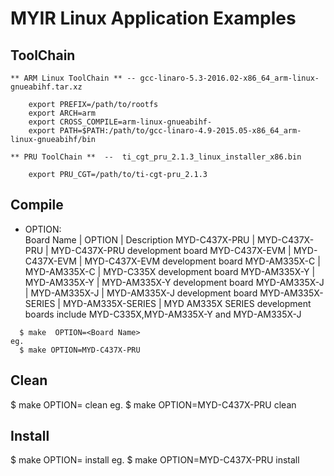 # MYIR Linux Application Examples

## ToolChain  

	** ARM Linux ToolChain ** -- gcc-linaro-5.3-2016.02-x86_64_arm-linux-gnueabihf.tar.xz  
	
```
	export PREFIX=/path/to/rootfs
	export ARCH=arm
	export CROSS_COMPILE=arm-linux-gnueabihf-
	export PATH=$PATH:/path/to/gcc-linaro-4.9-2015.05-x86_64_arm-linux-gnueabihf/bin  
```  
	 
	** PRU ToolChain **  --  ti_cgt_pru_2.1.3_linux_installer_x86.bin  
```	
	export PRU_CGT=/path/to/ti-cgt-pru_2.1.3
```  

## Compile  
 
  * OPTION:  
	Board Name    |  OPTION       |  Description
	MYD-C437X-PRU | MYD-C437X-PRU |  MYD-C437X-PRU development board
	MYD-C437X-EVM | MYD-C437X-EVM |  MYD-C437X-EVM development board
	MYD-AM335X-C  | MYD-AM335X-C  |  MYD-C335X development board
	MYD-AM335X-Y  | MYD-AM335X-Y  |  MYD-AM335X-Y development board
	MYD-AM335X-J  | MYD-AM335X-J  |  MYD-AM335X-J development board
	MYD-AM335X-SERIES  | MYD-AM335X-SERIES  |  MYD AM335X SERIES development boards include MYD-C335X,MYD-AM335X-Y and MYD-AM335X-J 
	

```  
  $ make  OPTION=<Board Name>
eg.
  $ make OPTION=MYD-C437X-PRU
```  
## Clean

  $ make OPTION=<Board Name> clean
eg.
  $ make OPTION=MYD-C437X-PRU clean

  
## Install  

  $ make OPTION=<Board Name> install
eg.
  $ make OPTION=MYD-C437X-PRU install
	
  


